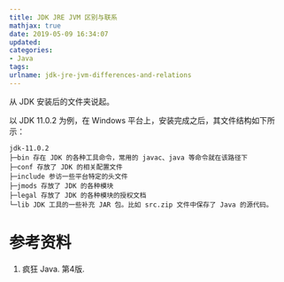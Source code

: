 ```yaml
---
title: JDK JRE JVM 区别与联系
mathjax: true
date: 2019-05-09 16:34:07
updated:
categories:
- Java
tags:
urlname: jdk-jre-jvm-differences-and-relations
---
```


从 JDK 安装后的文件夹说起。

<!-- more -->

以 JDK 11.0.2 为例，在 Windows 平台上，安装完成之后，其文件结构如下所示：

```
jdk-11.0.2
├─bin 存在 JDK 的各种工具命令，常用的 javac、java 等命令就在该路径下
├─conf 存放了 JDK 的相关配置文件
├─include 参访一些平台特定的头文件
├─jmods 存放了 JDK 的各种模块
├─legal 存放了 JDK 的各种模块的授权文档
└─lib JDK 工具的一些补充 JAR 包。比如 src.zip 文件中保存了 Java 的源代码。
```



# 参考资料

1. 疯狂 Java. 第4版.